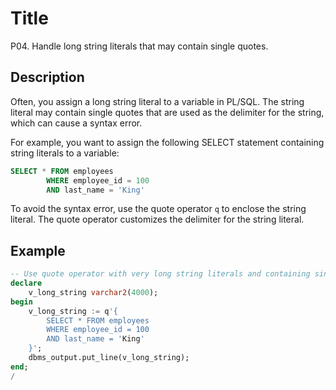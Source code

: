 # Title 

P04. Handle long string literals that may contain single quotes.

## Description

Often, you assign a long string literal to a variable in PL/SQL. The string literal may contain single quotes that are used as the delimiter for the string, which can cause a syntax error.

For example, you want to assign the following SELECT statement containing string literals to a variable:
```sql
SELECT * FROM employees
        WHERE employee_id = 100
        AND last_name = 'King'
```

To avoid the syntax error, use the quote operator `q` to enclose the string literal. The quote operator customizes the delimiter for the string literal. 

## Example 

```sql
-- Use quote operator with very long string literals and containing single quotes
declare
    v_long_string varchar2(4000);
begin
    v_long_string := q'{
        SELECT * FROM employees
        WHERE employee_id = 100
        AND last_name = 'King'
    }';
    dbms_output.put_line(v_long_string);
end;
/
```
